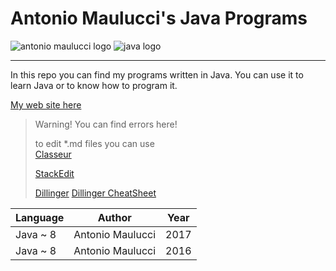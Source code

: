 # Antonio Maulucci's Java Programs

![antonio maulucci logo](http://www.antomau.com/AntonioMaulucciLogo.png)
![java logo](http://logodatabases.com/wp-content/uploads/2012/03/java-logo-large.png)

----------
In this repo you can find my programs written in Java. You can use it to learn Java or to know how to program it.

[My web site here](http://www.antomau.com)

> Warning! You can find errors here!
> 
> to edit *.md files you can use <br/>
> [Classeur](https://app.classeur.io)
>
> [StackEdit](https://stackedit.io)
>
> [Dillinger](http://dillinger.io/)
> [Dillinger CheatSheet](https://github.com/adam-p/markdown-here/wiki/Markdown-Cheatsheet)

| Language | Author | Year |
| --- | --- | --- |
| Java ~ 8 | Antonio Maulucci | 2017 |
| Java ~ 8 | Antonio Maulucci | 2016 |

<!-- © Antonio Maulucci 2017 -->
